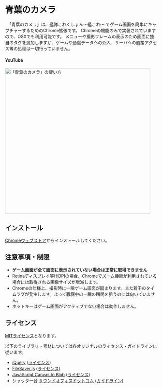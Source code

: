 # 青葉のカメラ

　「青葉のカメラ」は、艦隊これくしょん～艦これ～ でゲーム画面を簡単にキャプチャーするためのChrome拡張です。
Chromeの機能のみで実装されていますので、OSXでも利用可能です。
メニューや撮影フレームの表示のため画面に独自のタグを追加しますが、ゲームや通信データへの介入、サーバへの直接アクセス等の処理は一切行っていません。


#### YouTube
[<img src="http://img.youtube.com/vi/pfFuOBjqqKM/0.jpg" alt="「青葉のカメラ」の使い方" title="「青葉のカメラ」の使い方" width="480px" />](https://www.youtube.com/watch?v=pfFuOBjqqKM)

## インストール
[Chromeウェブストア](https://chrome.google.com/webstore/detail/%E9%9D%92%E8%91%89%E3%81%AE%E3%82%AB%E3%83%A1%E3%83%A9/epellgielojfhbjhdnplcnmndnifbien)からインストールしてください。

## 注意事項・制限
  - **ゲーム画面が全て画面に表示されていない場合は正常に取得できません**
  - Retinaディスプレイ等HiDPIの場合、Chromeでズーム機能が利用されている場合には取得される画像サイズが増減します。
  - Chromeの仕様上、撮影時に一瞬ゲーム画面が固まります。また若干のタイムラグが発生します。よって戦闘中の一瞬の瞬間を狙うのには向いていません。
  - ホットキーはゲーム画面がアクティブでない場合は動作しません。

## ライセンス

[MITライセンス](https://github.com/Komit/AobaNoCamera/blob/master/LICENSE.md)となります。

以下のライブラリ・素材については各オリジナルのライセンス・ガイドラインに従います。
- [jQuery](http://jquery.com/) ([ライセンス](https://jquery.org/license/))
- [FileSaver.js](https://github.com/eligrey/FileSaver.js) ([ライセンス](https://github.com/eligrey/FileSaver.js/blob/master/LICENSE.md))
- [JavaScript Canvas to Blob](https://github.com/blueimp/JavaScript-Canvas-to-Blob) ([ライセンス](https://github.com/blueimp/JavaScript-Canvas-to-Blob))
- シャッター音 [サウンドオフィスドットコム](http://www.soundoffice.com/se/item/se-033.php) ([ガイドライン](http://www.soundoffice.com/se/guideline.php))
